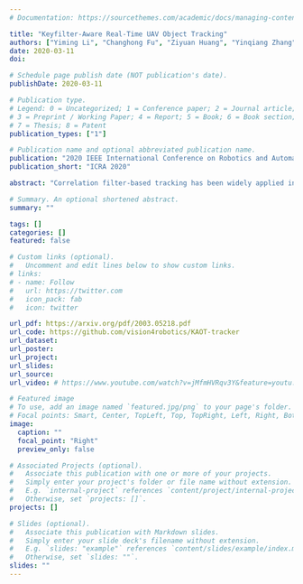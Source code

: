 ```yaml
---
# Documentation: https://sourcethemes.com/academic/docs/managing-content/

title: "Keyfilter-Aware Real-Time UAV Object Tracking"
authors: ["Yiming Li", "Changhong Fu", "Ziyuan Huang", "Yinqiang Zhang", "Jia Pan"]
date: 2020-03-11
doi: 

# Schedule page publish date (NOT publication's date).
publishDate: 2020-03-11

# Publication type.
# Legend: 0 = Uncategorized; 1 = Conference paper; 2 = Journal article;
# 3 = Preprint / Working Paper; 4 = Report; 5 = Book; 6 = Book section;
# 7 = Thesis; 8 = Patent
publication_types: ["1"]

# Publication name and optional abbreviated publication name.
publication: "2020 IEEE International Conference on Robotics and Automation"
publication_short: "ICRA 2020"

abstract: "Correlation filter-based tracking has been widely applied in unmanned aerial vehicle (UAV) with high efficiency. However, it has two imperfections, i.e., boundary effect and filter corruption. Several methods enlarging the search area can mitigate boundary effect, yet introducing undesired background distraction. Existing frame-by-frame context learning strategies for repressing background distraction nevertheless lower the tracking speed. Inspired by keyframe-based simultaneous localization and mapping, keyfilter is proposed in visual tracking for the first time, in order to handle the above issues efficiently and effectively. Keyfilters generated by periodically selected keyframes learn the context intermittently and are used to restrain the learning of filters, so that 1) context awareness can be transmitted to all the filters via keyfilter restriction, and 2) filter corruption can be repressed. Compared to the state-of-the-art results, our tracker performs better on two challenging benchmarks, with enough speed for UAV real-time applications."

# Summary. An optional shortened abstract.
summary: ""

tags: []
categories: []
featured: false

# Custom links (optional).
#   Uncomment and edit lines below to show custom links.
# links:
# - name: Follow
#   url: https://twitter.com
#   icon_pack: fab
#   icon: twitter

url_pdf: https://arxiv.org/pdf/2003.05218.pdf
url_code: https://github.com/vision4robotics/KAOT-tracker
url_dataset:
url_poster:
url_project:
url_slides:
url_source:
url_video: # https://www.youtube.com/watch?v=jMfmHVRqv3Y&feature=youtu.be

# Featured image
# To use, add an image named `featured.jpg/png` to your page's folder. 
# Focal points: Smart, Center, TopLeft, Top, TopRight, Left, Right, BottomLeft, Bottom, BottomRight.
image:
  caption: ""
  focal_point: "Right"
  preview_only: false

# Associated Projects (optional).
#   Associate this publication with one or more of your projects.
#   Simply enter your project's folder or file name without extension.
#   E.g. `internal-project` references `content/project/internal-project/index.md`.
#   Otherwise, set `projects: []`.
projects: []

# Slides (optional).
#   Associate this publication with Markdown slides.
#   Simply enter your slide deck's filename without extension.
#   E.g. `slides: "example"` references `content/slides/example/index.md`.
#   Otherwise, set `slides: ""`.
slides: ""
---
```

